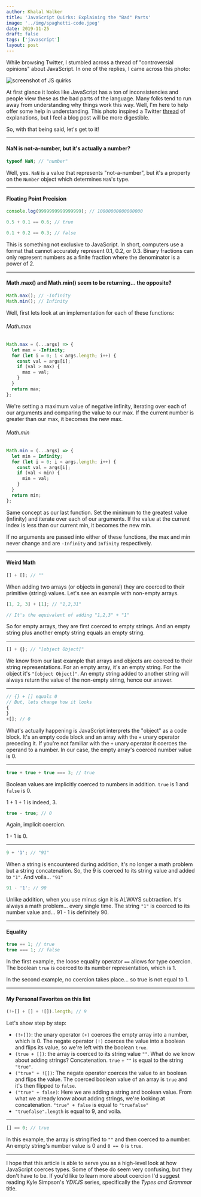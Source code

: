 ```yaml
---
author: Khalal Walker
title: 'JavaScript Quirks: Explaining the "Bad" Parts'
image: '../img/spaghetti-code.jpeg'
date: 2019-11-25
draft: false
tags: ['javascript']
layout: post
---
```


While browsing Twitter, I stumbled across a thread of "controversial opinions" about JavaScript. In one of the replies, I came across this photo:

![screenshot of JS quirks](../img/js-quirks.jpeg)

At first glance it looks like JavaScript has a ton of inconsistencies and people view these as the bad parts of the language. Many folks tend to run away from understanding why things work this way. Well, I'm here to help offer some help in understanding. This photo inspired a Twitter [thread](https://twitter.com/khalalw/status/1198750038647701504) of explanations, but I feel a blog post will be more digestible.

So, with that being said, let's get to it!

---

#### NaN is not-a-number, but it's actually a number?

```javascript
typeof NaN; // "number"
```

Well, yes. `NaN` is a value that represents "not-a-number", but it's a property on the `Number` object which determines `NaN`'s type.

---

#### Floating Point Precision

```javascript
console.log(9999999999999999); // 10000000000000000

0.5 + 0.1 == 0.6; // true

0.1 + 0.2 == 0.3; // false
```

This is something not exclusive to JavaScript. In short, computers use a format that cannot accurately represent 0.1, 0.2, or 0.3. Binary fractions can only represent numbers as a finite fraction where the denominator is a power of 2.

---

#### Math.max() and Math.min() seem to be returning... the opposite?

```javascript
Math.max(); // -Infinity
Math.min(); // Infinity
```

Well, first lets look at an implementation for each of these functions:

###### Math.max

```javascript
Math.max = (...args) => {
  let max = -Infinity;
  for (let i = 0; i < args.length; i++) {
    const val = args[i];
    if (val > max) {
      max = val;
    }
  }
  return max;
};
```

We're setting a maximum value of negative infinity, iterating over each of our arguments and comparing the value to our max. If the current number is greater than our max, it becomes the new max.

###### Math.min

```javascript
Math.min = (...args) => {
  let min = Infinity;
  for (let i = 0; i < args.length; i++) {
    const val = args[i];
    if (val < min) {
      min = val;
    }
  }
  return min;
};
```

Same concept as our last function. Set the minimum to the greatest value (infinity) and iterate over each of our arguments. If the value at the current index is less than our current min, it becomes the new min.

If no arguments are passed into either of these functions, the max and min never change and are `-Infinity` and `Infinity` respectively.

---

#### Weird Math

```javascript
[] + []; // ""
```

When adding two arrays (or objects in general) they are coerced to their primitive (string) values. Let's see an example with non-empty arrays.

```javascript
[1, 2, 3] + [1]; // "1,2,31"

// It's the equivalent of adding "1,2,3" + "1"
```

So for empty arrays, they are first coerced to empty strings. And an empty string plus another empty string equals an empty string.

---

```javascript
[] + {}; // "[object Object]"
```

We know from our last example that arrays and objects are coerced to their string representations. For an empty array, it's an empty string. For the object it's `"[object Object]"`. An empty string added to another string will always return the value of the non-empty string, hence our answer.

---

```javascript
// {} + [] equals 0
// But, lets change how it looks
{
}
+[]; // 0
```

What's actually happening is JavaScript interprets the "object" as a code block. It's an empty code block and an array with the `+` unary operator preceding it. If you're not familiar with the `+` unary operator it coerces the operand to a number. In our case, the empty array's coerced number value is 0.

---

```javascript
true + true + true === 3; // true
```

Boolean values are implicitly coerced to numbers in addition. `true` is 1 and `false` is 0.

1 + 1 + 1 is indeed, 3.

```javascript
true - true; // 0
```

Again, implicit coercion.

1 - 1 is 0.

---

```javascript
9 + '1'; // "91"
```

When a string is encountered during addition, it's no longer a math problem but a string concatenation. So, the 9 is coerced to its string value and added to `"1"`. And voila... `"91"`

```javascript
91 - '1'; // 90
```

Unlike addition, when you use minus sign it is ALWAYS subtraction. It's always a math problem... every single time. The string `"1"` is coerced to its number value and... 91 - 1 is definitely 90.

---

#### Equality

```javascript
true == 1; // true
true === 1; // false
```

In the first example, the loose equality operator `==` allows for type coercion. The boolean `true` is coerced to its number representation, which is 1.

In the second example, no coercion takes place... so true is not equal to 1.

---

#### My Personal Favorites on this list

```javascript
(!+[] + [] + ![]).length; // 9
```

Let's show step by step:

- `(!+[])`: the unary operator `(+)` coerces the empty array into a number, which is 0. The negate operator `(!)` coerces the value into a boolean and flips its value, so we're left with the boolean `true`.
- `(true + [])`: the array is coerced to its string value `""`. What do we know about adding strings? Concatenation. `true` + `""` is equal to the string `"true"`.
- `("true" + ![])`: The negate operator coerces the value to an boolean and flips the value. The coerced boolean value of an array is `true` and it's then flipped to `false`.
- `("true" + false)`: Here we are adding a string and boolean value. From what we already know about adding strings, we're looking at concatenation. `"true" + false` is equal to `"truefalse"`
- `"truefalse".length` is equal to 9, and voila.

---

```javascript
[] == 0; // true
```

In this example, the array is stringified to `""` and then coerced to a number. An empty string's number value is 0 and `0 == 0` is `true`.

---

I hope that this article is able to serve you as a high-level look at how JavaScript coerces types. Some of these do seem very confusing, but they don't have to be. If you'd like to learn more about coercion I'd suggest reading Kyle Simpson's _YDKJS_ series, specifically the _Types and Grammar_ title.

